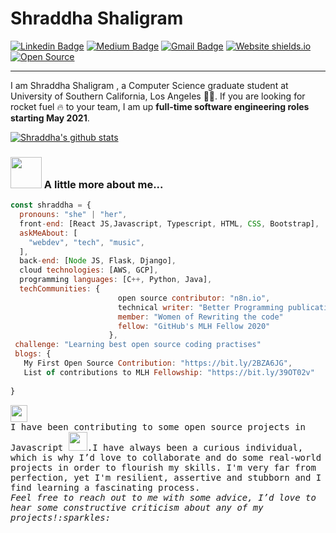 # Shraddha Shaligram

[![Linkedin Badge](https://img.shields.io/badge/-Shraddha2104-blue?style=flat-square&logo=Linkedin&logoColor=white&link=https://www.linkedin.com/in/shraddha2104/)](https://www.linkedin.com/in/shraddha2104/) 
[![Medium Badge](https://img.shields.io/badge/-sshaligr-black?style=flat-square&logo=Medium&logoColor=green&link=https://medium.com/@sshaligr)](https://medium.com/@sshaligr)
[![Gmail Badge](https://img.shields.io/badge/-sshaligr@usc.edu-c14438?style=flat-square&logo=Gmail&logoColor=white&link=mailto:sshaligr@usc.edu)](sshaligr@usc.edu)
[![Website shields.io](https://img.shields.io/website-Shraddha2104.github.io-down-green-red/http/shields.io.svg)](https://shraddha2104.github.io//)
[![Open Source](https://badges.frapsoft.com/os/v1/open-source.svg?v=103)](https://opensource.org/)

---


I am Shraddha Shaligram , a Computer Science graduate student at University of Southern California, Los Angeles :student:. If you are looking for  rocket fuel :fire: to your team, I am up <b>full-time software engineering roles starting May 2021</b>. 

[![Shraddha's github stats](https://github-readme-stats.vercel.app/api?username=Shraddha2104&show_icons=true&hide_rank=true&hide=["stars","issues"])](https://github.com/Shraddha2104/github-readme-stats)

### <img src="https://media.giphy.com/media/VgCDAzcKvsR6OM0uWg/giphy.gif" width="50"> A little more about me...  

```javascript
const shraddha = {
  pronouns: "she" | "her",
  front-end: [React JS,Javascript, Typescript, HTML, CSS, Bootstrap],
  askMeAbout: [
    "webdev", "tech", "music",
  ],
  back-end: [Node JS, Flask, Django],
  cloud technologies: [AWS, GCP],
  programming languages: [C++, Python, Java],
  techCommunities: {
                        open source contributor: "n8n.io",
                        technical writer: "Better Programming publication",
                        member: "Women of Rewriting the code"
                        fellow: "GitHub's MLH Fellow 2020"
                      },
 challenge: "Learning best open source coding practises"
 blogs: {
   My First Open Source Contribution: "https://bit.ly/2BZA6JG",
   List of contributions to MLH Fellowship: "https://bit.ly/39OT02v" 
  
}
```

<p>
  <img src="https://user-images.githubusercontent.com/5679180/79618120-0daffb80-80be-11ea-819e-d2b0fa904d07.gif" width="27px">
  <br>
  <samp>
   I have been contributing to some open source projects in Javascript <img src="https://media.giphy.com/media/WUlplcMpOCEmTGBtBW/giphy.gif" width="30">.I have always been a curious individual, which is why I’d love to collaborate and do some real-world projects in order to flourish my skills. I'm very far from perfection, yet I'm resilient, assertive and stubborn and I find learning a fascinating process.
      <br><em>Feel free to reach out to me with some advice, I’d love to hear some constructive criticism about any of my projects!:sparkles:<br><br>
   
  </samp>
</p>
